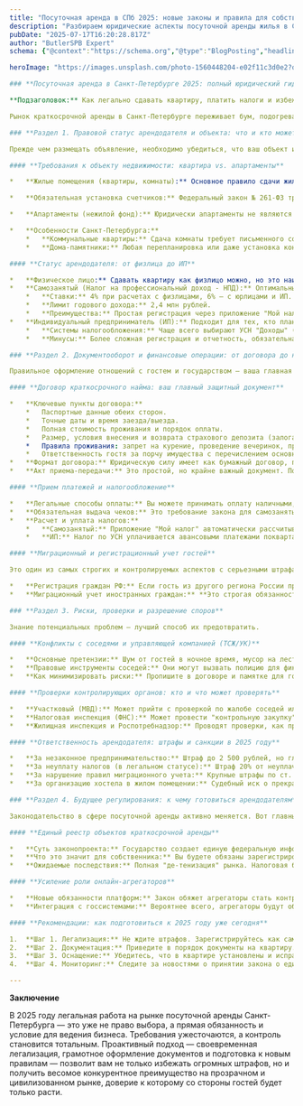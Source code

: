 ```yaml
---
title: "Посуточная аренда в СПб 2025: новые законы и правила для собственников"
description: "Разбираем юридические аспекты посуточной аренды жилья в Санкт-Петербурге в 2025 году. Новые требования к собственникам, налоги, штрафы и регистрация."
pubDate: "2025-07-17T16:20:28.817Z"
author: "ButlerSPB Expert"
schema: {"@context":"https://schema.org","@type":"BlogPosting","headline":"Юридические аспекты посуточной аренды в Санкт-Петербурге в 2025 году","description":"Подробный анализ новых законодательных норм, регулирующих посуточную аренду квартир в Санкт-Петербурге с 2025 года. Рассматриваем вопросы налогообложения, ответственности собственников и требования к жилым помещениям.","author":{"@type":"Person","name":"Алексей Смирнов, юрист по недвижимости"},"publisher":{"@type":"Organization","name":"Правовой портал Санкт-Петербурга","logo":{"@type":"ImageObject","url":"https://example.com/logo.png"}},"datePublished":"2024-12-10"}

heroImage: "https://images.unsplash.com/photo-1560448204-e02f11c3d0e2?q=80&w=2070&auto=format&fit=crop"---

### **Посуточная аренда в Санкт-Петербурге 2025: полный юридический гид для собственника**

**Подзаголовок:** Как легально сдавать квартиру, платить налоги и избежать штрафов в свете новых законов.

Рынок краткосрочной аренды в Санкт-Петербурге переживает бум, подогреваемый ростом внутреннего туризма. Однако вместе с доходностью растут и риски. С 2024-2025 годов государство усиливает контроль за этой сферой, вводя новые правила и ужесточая ответственность. Игнорировать их — значит рисковать крупными штрафами и судебными разбирательствами. Эта статья — пошаговая инструкция для собственника, которая поможет легализовать свою деятельность, работать спокойно и сделать свой арендный бизнес в Петербурге по-настоящему успешным и безопасным.

### **Раздел 1. Правовой статус арендодателя и объекта: что и кто может сдавать**

Прежде чем размещать объявление, необходимо убедиться, что ваш объект и ваш статус соответствуют требованиям закона. Это фундамент легальной работы.

#### **Требования к объекту недвижимости: квартира vs. апартаменты**

*   **Жилые помещения (квартиры, комнаты):** Основное правило сдачи жилья в краткосрочный наем закреплено в Жилищном кодексе РФ: вы не должны нарушать права и законные интересы соседей. Это касается шума, чистоты в подъезде и соблюдения правил общежития. Деятельность не должна превращать квартиру в гостиницу в классическом понимании — с ресепшеном, услугами общепита и т.д.

*   **Обязательная установка счетчиков:** Федеральный закон № 261-ФЗ требует, чтобы все сдаваемые в аренду жилые помещения были оснащены приборами учета коммунальных ресурсов (вода, электричество, газ). Отсутствие счетчиков может стать формальным поводом для претензий со стороны управляющей компании или жилищной инспекции.

*   **Апартаменты (нежилой фонд):** Юридически апартаменты не являются жилыми помещениями. Это значит, что на них не распространяются ограничения "закона о хостелах" и требования Жилищного кодекса о соблюдении прав соседей в той же мере. Однако у них выше коммунальные платежи и налог на имущество. Для посуточной аренды это может быть плюсом (меньше рисков жалоб), но требует более точного финансового расчета.

*   **Особенности Санкт-Петербурга:**
    *   **Коммунальные квартиры:** Сдача комнаты требует письменного согласия всех собственников или нанимателей остальных комнат, так как кухня, коридор и санузел являются общим имуществом. Без этого согласия любой сосед может добиться запрета на вашу деятельность через суд.
    *   **Дома-памятники:** Любая перепланировка или даже установка кондиционера на фасаде такого дома требует сложного согласования с КГИОП (Комитет по государственному контролю, использованию и охране памятников истории и культуры).

#### **Статус арендодателя: от физлица до ИП**

*   **Физическое лицо:** Сдавать квартиру как физлицо можно, но это наименее выгодный и самый рискованный путь. Вы обязаны ежегодно подавать декларацию 3-НДФЛ и платить налог 13% с дохода. Главный риск: если налоговая докажет систематический характер сдачи (несколько объектов, активная реклама), вашу деятельность могут признать незаконным предпринимательством.
*   **Самозанятый (Налог на профессиональный доход - НПД):** Оптимальный и самый популярный вариант для большинства арендодателей.
    *   **Ставки:** 4% при расчетах с физлицами, 6% — с юрлицами и ИП.
    *   **Лимит годового дохода:** 2,4 млн рублей.
    *   **Преимущества:** Простая регистрация через приложение "Мой налог" за 10 минут, нет отчетности и обязательных взносов.
*   **Индивидуальный предприниматель (ИП):** Подходит для тех, кто планирует масштабировать бизнес (несколько квартир, найм персонала) или чей доход превышает лимит для самозанятых.
    *   **Системы налогообложения:** Чаще всего выбирают УСН "Доходы" (6%) или Патент (стоимость патента фиксирована и зависит от района и площади квартиры, в Петербурге это может быть выгодно).
    *   **Минусы:** Более сложная регистрация и отчетность, обязательная уплата страховых взносов (около 49 500 рублей в 2024 году) независимо от наличия дохода.

### **Раздел 2. Документооборот и финансовые операции: от договора до налогов**

Правильное оформление отношений с гостем и государством — ваша главная защита от претензий.

#### **Договор краткосрочного найма: ваш главный защитный документ**

*   **Ключевые пункты договора:**
    *   Паспортные данные обеих сторон.
    *   Точные даты и время заезда/выезда.
    *   Полная стоимость проживания и порядок оплаты.
    *   Размер, условия внесения и возврата страхового депозита (залога).
    *   Правила проживания: запрет на курение, проведение вечеринок, проживание с животными (если применимо).
    *   Ответственность гостя за порчу имущества с перечислением основных предметов в квартире.
*   **Формат договора:** Юридическую силу имеет как бумажный договор, подписанный на месте, так и оферта, которую гость принимает, бронируя жилье на сайтах-агрегаторах (Ostrovok, Avito, Суточно.ру). Тем не менее, рекомендуется подписывать краткий договор или акт при заезде.
*   **Акт приема-передачи:** Это простой, но крайне важный документ. Подписывается при заезде и выезде, фиксирует состояние квартиры, мебели и техники, а также показания счетчиков. В случае спора о порче имущества акт будет вашим главным доказательством.

#### **Прием платежей и налогообложение**

*   **Легальные способы оплаты:** Вы можете принимать оплату наличными, переводом на карту, через Систему быстрых платежей (СБП) или с помощью онлайн-кассы (для ИП).
*   **Обязательная выдача чеков:** Это требование закона для самозанятых и ИП. После получения оплаты вы обязаны сформировать чек в приложении "Мой налог" (для самозанятых) или через онлайн-кассу (для ИП) и отправить его гостю (на e-mail, в мессенджер или выдать в распечатанном виде). За невыдачу чека предусмотрен штраф.
*   **Расчет и уплата налогов:**
    *   **Самозанятый:** Приложение "Мой налог" автоматически рассчитывает сумму налога к уплате на основе сформированных вами чеков. Налог уплачивается ежемесячно до 28-го числа следующего месяца.
    *   **ИП:** Налог по УСН уплачивается авансовыми платежами поквартально, страховые взносы — до конца года. подробности на <a href="https://butlerspb.ru/rent" target="_blank" rel="nofollow">этой странице</a>

#### **Миграционный и регистрационный учет гостей**

Это один из самых строгих и контролируемых аспектов с серьезными штрафами.

*   **Регистрация граждан РФ:** Если гость из другого региона России проживает у вас более 90 дней, вы обязаны оформить ему временную регистрацию.
*   **Миграционный учет иностранных граждан:** **Это строгая обязанность принимающей стороны (собственника жилья).** Вы должны уведомить МВД о прибытии иностранного гостя **в течение 7 рабочих дней** с даты его заезда. Сделать это можно через МФЦ, портал Госуслуги или в отделении Почты России. За нарушение этого правила в Санкт-Петербурге (городе федерального значения) предусмотрены штрафы для физлиц **от 5 000 до 7 000 рублей**, а для юридических лиц — **от 400 000 до 500 000 рублей** за каждого неучтенного иностранца (ст. 18.9 КоАП РФ).

### **Раздел 3. Риски, проверки и разрешение споров**

Знание потенциальных проблем — лучший способ их предотвратить.

#### **Конфликты с соседями и управляющей компанией (ТСЖ/УК)**

*   **Основные претензии:** Шум от гостей в ночное время, мусор на лестничной клетке, постоянный поток незнакомых людей в парадной, повышенный износ лифта и другого общего имущества.
*   **Правовые инструменты соседей:** Они могут вызвать полицию для фиксации нарушения тишины, написать жалобы в Роспотребнадзор (на антисанитарию), Жилищную инспекцию (на нецелевое использование помещения) и, в конечном итоге, подать коллективный иск в суд.
*   **Как минимизировать риски:** Пропишите в договоре и памятке для гостя четкие правила поведения (особенно "часы тишины" с 22:00 до 8:00 в будни в СПб). Установите умный замок с кодом, чтобы не передавать ключи. Познакомьтесь с соседями и председателем ТСЖ, оставьте им свой номер телефона для оперативной связи в случае проблем.

#### **Проверки контролирующих органов: кто и что может проверять**

*   **Участковый (МВД):** Может прийти с проверкой по жалобе соседей или для проверки соблюдения правил миграционного учета. Вы обязаны предоставить ему доступ.
*   **Налоговая инспекция (ФНС):** Может провести "контрольную закупку" — забронировать вашу квартиру под видом туриста, чтобы выявить факт сдачи без уплаты налогов. Также ФНС активно мониторит онлайн-площадки и банковские переводы.
*   **Жилищная инспекция и Роспотребнадзор:** Проводят проверки, как правило, только на основании официальных жалоб на нарушение санитарных норм, незаконную перепланировку или использование жилья не по назначению.

#### **Ответственность арендодателя: штрафы и санкции в 2025 году**

*   **За незаконное предпринимательство:** Штраф до 2 500 рублей, но главное — доначисление налогов по полной ставке (НДФЛ 13% + НДС 20% на всю сумму дохода за последние 3 года).
*   **За неуплату налогов (в легальном статусе):** Штраф 20% от неуплаченной суммы + пени за каждый день просрочки.
*   **За нарушение правил миграционного учета:** Крупные штрафы по ст. 18.9 КоАП РФ, упомянутые выше.
*   **За организацию хостела в жилом помещении:** Судебный иск о прекращении деятельности и запрете на сдачу жилья.

### **Раздел 4. Будущее регулирования: к чему готовиться арендодателям**

Законодательство в сфере посуточной аренды активно меняется. Вот главные тренды, которые определят рынок в 2025 году.

#### **Единый реестр объектов краткосрочной аренды**

*   **Суть законопроекта:** Государство создает единую федеральную информационную систему (ФГИС), в которой должны быть зарегистрированы все объекты, сдаваемые посуточно.
*   **Что это значит для собственника:** Вы будете обязаны зарегистрировать свою квартиру в этом реестре и получить для нее уникальный идентификационный номер. Без этого номера онлайн-агрегаторы (Avito, Суточно.ру и др.) не смогут публиковать ваше объявление.
*   **Ожидаемые последствия:** Полная "де-тенизация" рынка. Налоговая будет видеть все объекты и их владельцев. "Серые" арендодатели будут вынуждены либо легализоваться, либо уйти с рынка.

#### **Усиление роли онлайн-агрегаторов**

*   **Новые обязанности платформ:** Закон обяжет агрегаторы стать контролерами. Они будут проверять у собственников правоустанавливающие документы на квартиру и наличие регистрации в едином реестре.
*   **Интеграция с госсистемами:** Вероятнее всего, агрегаторы будут обязаны передавать данные о сделках и полученных собственниками доходах напрямую в ФНС, что сделает налоговый контроль практически автоматическим.

#### **Рекомендации: как подготовиться к 2025 году уже сегодня**

1.  **Шаг 1. Легализация:** Не ждите штрафов. Зарегистрируйтесь как самозанятый или ИП уже сейчас. Это просто и снимает 90% налоговых рисков.
2.  **Шаг 2. Документация:** Приведите в порядок документы на квартиру. Разработайте и используйте шаблон договора краткосрочного найма и акта приема-передачи.
3.  **Шаг 3. Оснащение:** Убедитесь, что в квартире установлены и исправны все приборы учета.
4.  **Шаг 4. Мониторинг:** Следите за новостями о принятии закона о едином реестре. Как только он вступит в силу, одним из первых пройдите регистрацию.

---
```


**Заключение**

В 2025 году легальная работа на рынке посуточной аренды Санкт-Петербурга — это уже не право выбора, а прямая обязанность и условие для ведения бизнеса. Требования ужесточаются, а контроль становится тотальным. Проактивный подход — своевременная легализация, грамотное оформление документов и подготовка к новым правилам — позволит вам не только избежать огромных штрафов, но и получить весомое конкурентное преимущество на прозрачном и цивилизованном рынке, доверие к которому со стороны гостей будет только расти.